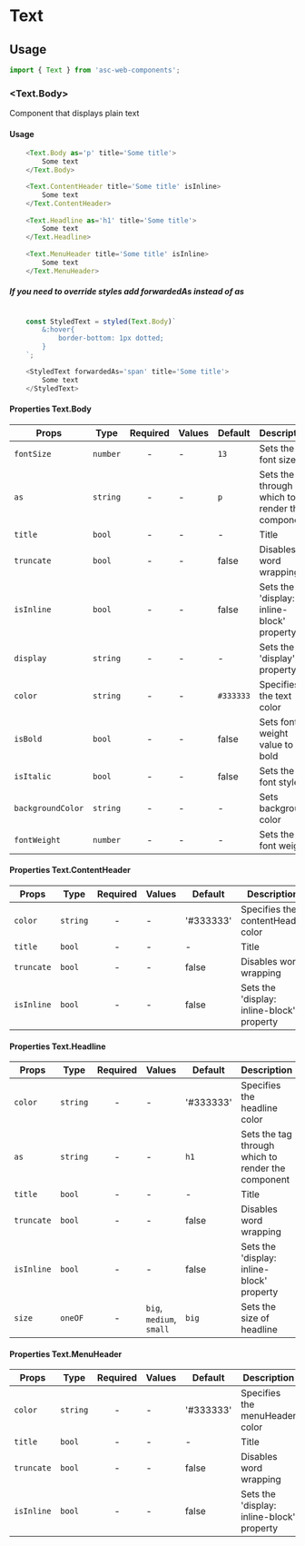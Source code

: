 # Text

## Usage

```js
import { Text } from 'asc-web-components';
```

### <Text.Body>

Component that displays plain text

#### Usage

```js
    <Text.Body as='p' title='Some title'>
        Some text
    </Text.Body>

    <Text.ContentHeader title='Some title' isInline>
        Some text
    </Text.ContentHeader>
	
	<Text.Headline as='h1' title='Some title'>
        Some text
    </Text.Headline>
	
	<Text.MenuHeader title='Some title' isInline>
        Some text
    </Text.MenuHeader>
```

#####  If you need to override styles add forwardedAs instead of as

```js

    const StyledText = styled(Text.Body)`
        &:hover{
            border-bottom: 1px dotted;
        }
    `;

    <StyledText forwardedAs='span' title='Some title'>
        Some text
    </StyledText>

```

#### Properties Text.Body

| Props              | Type     | Required | Values                      | Default   | Description                                                                                                                                      |
| ------------------ | -------- | :------: | --------------------------- | --------- | -------------------------------------------------------------------------------------------------------------------------------------------------------------- |
| `fontSize`         | `number` |    -     | -                     | `13`      | Sets the font size                                  |
| `as`               | `string` |    -     | -                     | `p`       | Sets the tag through which to render the component  |
| `title`            | `bool`   |    -     | -                     | -         | Title                                               |
| `truncate`         | `bool`   |    -     | -                     | false     | Disables word wrapping                              |
| `isInline`         | `bool`   |    -     | -                     | false     | Sets the 'display: inline-block' property           |
| `display`          | `string` |    -     | -                     | -         | Sets the 'display' property                         |
| `color`            | `string` |    -     | -                     | `#333333` | Specifies the text color                            |
| `isBold`           | `bool`   |    -     | -                     | false     | Sets font weight value ​​to bold                      |
| `isItalic`         | `bool`   |    -     | -                     | false     | Sets the font style                                 |
| `backgroundColor`  | `string` |    -     | -                     | -         | Sets background color                               |
| `fontWeight`       | `number` |    -     | -                     | -         | Sets the font weight                                |

#### Properties Text.ContentHeader

| Props              | Type     | Required | Values                      | Default   | Description                                                                                                                                      |
| ------------------ | -------- | :------: | --------------------------- | --------- | -------------------------------------------------------------------------------------------------------------------------------------------------------------- |
| `color`            | `string` |    -     | -                     | '#333333' | Specifies the contentHeader color                   |
| `title`            | `bool`   |    -     | -                     | -         | Title                                               |
| `truncate`         | `bool`   |    -     | -                     | false     | Disables word wrapping                              |
| `isInline`         | `bool`   |    -     | -                     | false     | Sets the 'display: inline-block' property           |

#### Properties Text.Headline

| Props              | Type     | Required | Values                      | Default   | Description                                                                                                                                      |
| ------------------ | -------- | :------: | --------------------------- | --------- | -------------------------------------------------------------------------------------------------------------------------------------------------------------- |
| `color`            | `string` |    -     | -                     | '#333333' | Specifies the headline color                            |
| `as `              | `string` |    -     | -                     | `h1`      | Sets the tag through which to render the component      |
| `title`            | `bool`   |    -     | -                     | -         | Title                                                   |
| `truncate`         | `bool`   |    -     | -                     | false     | Disables word wrapping                                  |
| `isInline`         | `bool`   |    -     | -                     | false     | Sets the 'display: inline-block' property               |
| `size`             | `oneOF`  |    -     | `big`, `medium`, `small` | `big`  | Sets the size of headline                               |

#### Properties Text.MenuHeader

| Props              | Type     | Required | Values                      | Default   | Description                                                                                                                                      |
| ------------------ | -------- | :------: | --------------------------- | --------- | -------------------------------------------------------------------------------------------------------------------------------------------------------------- |
| `color`            | `string` |    -     | -                     | '#333333' | Specifies the menuHeader color                      |
| `title`            | `bool`   |    -     | -                     | -         | Title                                               |
| `truncate`         | `bool`   |    -     | -                     | false     | Disables word wrapping                              |
| `isInline`         | `bool`   |    -     | -                     | false     | Sets the 'display: inline-block' property           |

